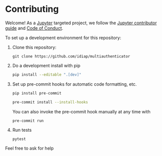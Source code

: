 <!--
Copyright © Idiap Research Institute <contact@idiap.ch>

SPDX-License-Identifier: BSD-3-Clause
-->

# Contributing

Welcome! As a [Jupyter](https://jupyter.org) targeted project, we follow the [Jupyter contributor guide](https://jupyter.readthedocs.io/en/latest/contributor/content-contributor.html)
and [Code of Conduct](https://github.com/jupyter/governance/blob/master/conduct/code_of_conduct.md).

To set up a development environment for this repository:

1. Clone this repository:

   ```
   git clone https://github.com/idiap/multiauthenticator
   ```

1. Do a development install with pip

   ```bash
   pip install --editable ".[dev]"
   ```

1. Set up pre-commit hooks for automatic code formatting, etc.

   ```bash
   pip install pre-commit

   pre-commit install --install-hooks
   ```

   You can also invoke the pre-commit hook manually at any time with

   ```bash
   pre-commit run
   ```

1. Run tests

   ```
   pytest
   ```

Feel free to ask for help
